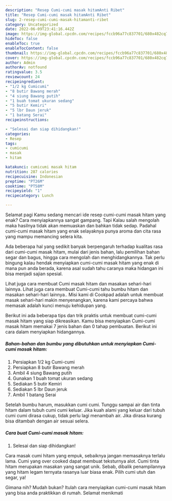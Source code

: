 ```yaml
---
description: "Resep Cumi-cumi masak hitamAnti Ribet"
title: "Resep Cumi-cumi masak hitamAnti Ribet"
slug: 2-resep-cumi-cumi-masak-hitamanti-ribet
category: Uncategorized
date: 2022-06-09T23:41:16.442Z
image: https://img-global.cpcdn.com/recipes/fccb96a77c837701/680x482cq70/cumi-cumi-masak-hitam-foto-resep-utama.jpg
hideToc: false
enableToc: true
enableTocContent: false
thumbnail: https://img-global.cpcdn.com/recipes/fccb96a77c837701/680x482cq70/cumi-cumi-masak-hitam-foto-resep-utama.jpg
cover: https://img-global.cpcdn.com/recipes/fccb96a77c837701/680x482cq70/cumi-cumi-masak-hitam-foto-resep-utama.jpg
author: Admin
authorAv: notfound
ratingvalue: 3.5
reviewcount: 24
recipeingredient:
- "1/2 kg Cumicumi"
- "8 butir Bawang merah"
- "4 siung Bawang putih"
- "1 buah tomat ukuran sedang"
- "5 butir Kemiri"
- "5 lbr Daun jeruk"
- "1 batang Serai"
recipeinstructions:

- "Selesai dan siap dihidangkan!"
categories:
- Resep
tags:
- cumicumi
- masak
- hitam

katakunci: cumicumi masak hitam 
nutrition: 287 calories
recipecuisine: Indonesian
preptime: "PT26M"
cooktime: "PT58M"
recipeyield: "1"
recipecategory: Lunch

---
```



Selamat pagi Kamu sedang mencari ide resep cumi-cumi masak hitam yang enak? Cara menyiapkannya sangat gampang. Tapi Kalau salah mengolah maka hasilnya tidak akan memuaskan dan bahkan tidak sedap. Padahal cumi-cumi masak hitam yang enak selayaknya punya aroma dan cita rasa yang mampu memancing selera kita.


Ada beberapa hal yang sedikit banyak berpengaruh terhadap kualitas rasa dari cumi-cumi masak hitam, mulai dari jenis bahan, lalu pemilihan bahan segar dan bagus, hingga cara mengolah dan menghidangkannya. Tak perlu bingung kalau hendak menyiapkan cumi-cumi masak hitam yang enak di mana pun anda berada, karena asal sudah tahu caranya maka hidangan ini bisa menjadi sajian spesial.

Lihat juga cara membuat Cumi masak hitam dan masakan sehari-hari lainnya. Lihat juga cara membuat Cumi-cumi tahu bumbu hitam dan masakan sehari-hari lainnya.. Misi kami di Cookpad adalah untuk membuat masak sehari-hari makin menyenangkan, karena kami percaya bahwa memasak adalah kunci menuju kehidupan yang.


Berikut ini ada beberapa tips dan trik praktis untuk membuat cumi-cumi masak hitam yang siap dikreasikan. Kamu bisa menyiapkan Cumi-cumi masak hitam memakai 7 jenis bahan dan 0 tahap pembuatan. Berikut ini cara dalam menyiapkan hidangannya.

<!--inarticleads1-->

##### Bahan-bahan dan bumbu yang dibutuhkan untuk menyiapkan Cumi-cumi masak hitam:

1. Persiapkan 1/2 kg Cumi-cumi
1. Persiapkan 8 butir Bawang merah
1. Ambil 4 siung Bawang putih
1. Gunakan 1 buah tomat ukuran sedang
1. Sediakan 5 butir Kemiri
1. Sediakan 5 lbr Daun jeruk
1. Ambil 1 batang Serai


Setelah bumbu harum, masukkan cumi cumi. Tunggu sampai air dan tinta hitam dalam tubuh cumi cumi keluar. Jika kuah alami yang keluar dari tubuh cumi cumi dirasa cukup, tidak perlu lagi menambah air. Jika dirasa kurang bisa ditambah dengan air sesuai selera. 

<!--inarticleads2-->

##### Cara buat Cumi-cumi masak hitam:


1. Selesai dan siap dihidangkan!

Cara masak cumi hitam yang empuk, sebaiknya jangan memasaknya terlalu lama. Cumi yang over cooked dapat membuat teksturnya alot. Cumi tinta hitam merupakan masakan yang sangat unik. Sebab, dibalik penampilannya yang hitam legam ternyata rasanya luar biasa enak. Pilih cumi utuh dan segar, ya! 

Gimana nih? Mudah bukan? Itulah cara menyiapkan cumi-cumi masak hitam yang bisa anda praktikkan di rumah. Selamat menikmati
